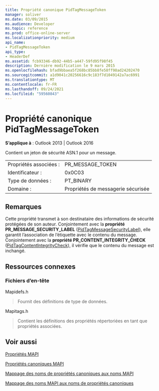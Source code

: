 ```yaml
---
title: Propriété canonique PidTagMessageToken
manager: soliver
ms.date: 03/09/2015
ms.audience: Developer
ms.topic: reference
ms.prod: office-online-server
ms.localizationpriority: medium
api_name:
- PidTagMessageToken
api_type:
- HeaderDef
ms.assetid: fcb93346-db92-44b5-a447-59fd95f98f45
description: Dernière modification le 9 mars 2015
ms.openlocfilehash: bfad9bbaea5f268bc85bb8fe58ff98ad24202470
ms.sourcegitcommit: a1d9041c20256616c9c183f7d1049142a7ac6991
ms.translationtype: MT
ms.contentlocale: fr-FR
ms.lasthandoff: 09/24/2021
ms.locfileid: "59560843"
---
```

# <a name="pidtagmessagetoken-canonical-property"></a>Propriété canonique PidTagMessageToken

  
  
**S’applique à** : Outlook 2013 | Outlook 2016 
  
Contient un jeton de sécurité ASN.1 pour un message.
  
|||
|:-----|:-----|
|Propriétés associées :  <br/> |PR_MESSAGE_TOKEN  <br/> |
|Identificateur :  <br/> |0x0C03  <br/> |
|Type de données :  <br/> |PT_BINARY  <br/> |
|Domaine :  <br/> |Propriétés de messagerie sécurisée  <br/> |
   
## <a name="remarks"></a>Remarques

Cette propriété transmet à son destinataire des informations de sécurité protégées de son auteur. Conjointement avec la **propriété PR_MESSAGE_SECURITY_LABEL** ([PidTagMessageSecurityLabel](pidtagmessagesecuritylabel-canonical-property.md)), elle garantit l’association de l’étiquette avec le contenu du message. Conjointement avec la **propriété PR_CONTENT_INTEGRITY_CHECK** ([PidTagContentIntegrityCheck](pidtagcontentintegritycheck-canonical-property.md)), il vérifie que le contenu du message est inchangé.
  
## <a name="related-resources"></a>Ressources connexes

### <a name="header-files"></a>Fichiers d’en-tête

Mapidefs.h
  
> Fournit des définitions de type de données.
    
Mapitags.h
  
> Contient les définitions des propriétés répertoriées en tant que propriétés associées.
    
## <a name="see-also"></a>Voir aussi



[Propriétés MAPI](mapi-properties.md)
  
[Propriétés canoniques MAPI](mapi-canonical-properties.md)
  
[Mappage des noms de propriétés canoniques aux noms MAPI](mapping-canonical-property-names-to-mapi-names.md)
  
[Mappage des noms MAPI aux noms de propriétés canoniques](mapping-mapi-names-to-canonical-property-names.md)

